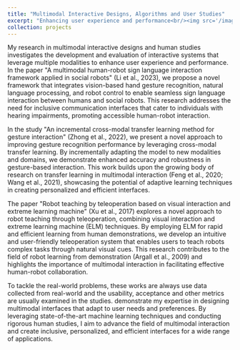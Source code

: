 ```yaml
---
title: "Multimodal Interactive Designs, Algorithms and User Studies"
excerpt: "Enhancing user experience and performance<br/><img src='/images/project-2_500x300.jpg'>"
collection: projects
---
```


My research in multimodal interactive designs and human studies investigates the development and evaluation of interactive systems that leverage multiple modalities to enhance user experience and performance. In the paper "A multimodal human-robot sign language interaction framework applied in social robots" (Li et al., 2023), we propose a novel framework that integrates vision-based hand gesture recognition, natural language processing, and robot control to enable seamless sign language interaction between humans and social robots. This research addresses the need for inclusive communication interfaces that cater to individuals with hearing impairments, promoting accessible human-robot interaction.

In the study "An incremental cross-modal transfer learning method for gesture interaction" (Zhong et al., 2022), we present a novel approach to improving gesture recognition performance by leveraging cross-modal transfer learning. By incrementally adapting the model to new modalities and domains, we demonstrate enhanced accuracy and robustness in gesture-based interaction. This work builds upon the growing body of research on transfer learning in multimodal interaction (Feng et al., 2020; Wang et al., 2021), showcasing the potential of adaptive learning techniques in creating personalized and efficient interfaces.

The paper "Robot teaching by teleoperation based on visual interaction and extreme learning machine" (Xu et al., 2017) explores a novel approach to robot teaching through teleoperation, combining visual interaction and extreme learning machine (ELM) techniques. By employing ELM for rapid and efficient learning from human demonstrations, we develop an intuitive and user-friendly teleoperation system that enables users to teach robots complex tasks through natural visual cues. This research contributes to the field of robot learning from demonstration (Argall et al., 2009) and highlights the importance of multimodal interaction in facilitating effective human-robot collaboration.

To tackle the real-world problems, these works are always use data collected from real-world and the usability, acceptance and other metrics are usually examined in the studies.  demonstrate my expertise in designing multimodal interfaces that adapt to user needs and preferences. By leveraging state-of-the-art machine learning techniques and conducting rigorous human studies, I aim to advance the field of multimodal interaction and create inclusive, personalized, and efficient interfaces for a wide range of applications.